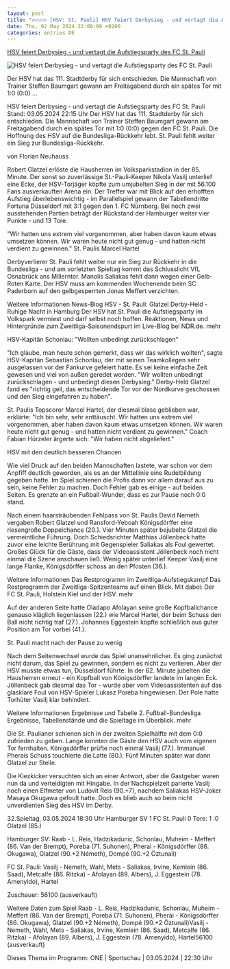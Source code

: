 ```yaml
---
layout: post
title: "🔥🔥🔥🔥 [HSV: St. Pauli] HSV feiert Derbysieg - und vertagt die Aufstiegsparty des FC St. Pauli"
date: Thu, 02 May 2024 22:00:00 +0200
categories: entries DE
---
```

[HSV feiert Derbysieg - und vertagt die Aufstiegsparty des FC St. Pauli](https://www.ndr.de/sport/fussball/Zweite-Bundesliga-Hamburg-HSV-FC-St-Pauli-Derby,stadtderby216.html)

![HSV feiert Derbysieg - und vertagt die Aufstiegsparty des FC St. Pauli](https://www.ndr.de/sport/fussball/zweitebundesliga/hsv28582_v-contentxl.jpg)

Der HSV hat das 111. Stadtderby für sich entschieden. Die Mannschaft von Trainer Steffen Baumgart gewann am Freitagabend durch ein spätes Tor mit 1:0 (0:0) ...

HSV feiert Derbysieg - und vertagt die Aufstiegsparty des FC St. Pauli Stand: 03.05.2024 22:15 Uhr Der HSV hat das 111. Stadtderby für sich entschieden. Die Mannschaft von Trainer Steffen Baumgart gewann am Freitagabend durch ein spätes Tor mit 1:0 (0:0) gegen den FC St. Pauli. Die Hoffnung des HSV auf die Bundesliga-Rückkehr lebt. St. Pauli fehlt weiter ein Sieg zur Bundesliga-Rückkehr.

von Florian Neuhauss

Robert Glatzel erlöste die Hausherren im Volksparkstadion in der 85. Minute. Der sonst so zuverlässige St.-Pauli-Keeper Nikola Vasilj unterlief eine Ecke, der HSV-Torjäger köpfte zum umjubelten Sieg in der mit 56.100 Fans ausverkauften Arena ein. Der Treffer war mit Blick auf den erhofften Aufstieg überlebenswichtig - im Parallelspiel gewann der Tabellendritte Fortuna Düsseldorf mit 3:1 gegen den 1. FC Nürnberg. Bei noch zwei ausstehenden Partien beträgt der Rückstand der Hamburger weiter vier Punkte - und 13 Tore.

"Wir hatten uns extrem viel vorgenommen, aber haben davon kaum etwas umsetzen können. Wir waren heute nicht gut genug - und hatten nicht verdient zu gewinnen." St. Paulis Marcel Hartel

Derbyverlierer St. Pauli fehlt weiter nur ein Sieg zur Rückkehr in die Bundesliga - und am vorletzten Spieltag kommt das Schlusslicht VfL Osnabrück ans Millerntor. Manolis Saliakas fehlt dann wegen einer Gelb-Roten Karte. Der HSV muss am kommenden Wochenende beim SC Paderborn auf den gelbgesperrten Jonas Meffert verzichten.

Weitere Informationen News-Blog HSV - St. Pauli: Glatzel Derby-Held - Ruhige Nacht in Hamburg Der HSV hat St. Pauli die Aufstiegsparty im Volkspark vermiest und darf selbst noch hoffen. Reaktionen, News und Hintergründe zum Zweitliga-Saisonendspurt im Live-Blog bei NDR.de. mehr

HSV-Kapitän Schonlau: "Wollten unbedingt zurückschlagen"

"Ich glaube, man heute schon gemerkt, dass wir das wirklich wollten", sagte HSV-Kapitän Sebastian Schonlau, der mit seinen Teamkollegen sehr ausgelassen vor der Fankurve gefeiert hatte. Es sei keine einfache Zeit gewesen und viel von außen geredet worden. "Wir wollten unbedingt zurückschlagen - und unbedingt diesen Derbysieg." Derby-Held Glatzel fand es "richtig geil, das entscheidende Tor vor der Nordkurve geschossen und den Sieg eingefahren zu haben".

St. Paulis Topscorer Marcel Hartel, der diesmal blass geblieben war, erklärte: "Ich bin sehr, sehr enttäuscht. Wir hatten uns extrem viel vorgenommen, aber haben davon kaum etwas umsetzen können. Wir waren heute nicht gut genug - und hatten nicht verdient zu gewinnen." Coach Fabian Hürzeler ärgerte sich: "Wir haben nicht abgeliefert."

HSV mit den deutlich besseren Chancen

Wie viel Druck auf den beiden Mannschaften lastete, war schon vor dem Anpfiff deutlich geworden, als es an der Mittellinie eine Rudelbildung gegeben hatte. Im Spiel schienen die Profis dann vor allem darauf aus zu sein, keine Fehler zu machen. Doch Fehler gab es einige - auf beiden Seiten. Es grenzte an ein Fußball-Wunder, dass es zur Pause noch 0:0 stand.

Nach einem haarsträubenden Fehlpass von St. Paulis David Nemeth vergaben Robert Glatzel und Ransford-Yeboah Königsdörffer eine riesengroße Doppelchance (20.). Vier Minuten später bejubelte Glatzel die vermeintliche Führung. Doch Schiedsrichter Matthias Jöllenbeck hatte zuvor eine leichte Berührung mit Gegenspieler Saliakas als Foul gewertet. Großes Glück für die Gäste, dass der Videoassistent Jöllenbeck noch nicht einmal die Szene anschauen ließ. Wenig später unterlief Keeper Vasilj eine lange Flanke, Königsdörffer schoss an den Pfosten (36.).

Weitere Informationen Das Restprogramm im Zweitliga-Aufstiegskampf Das Restprogramm der Zweitliga-Spitzenteams auf einen Blick. Mit dabei: Der FC St. Pauli, Holstein Kiel und der HSV. mehr

Auf der anderen Seite hatte Oladapo Afolayan seine große Kopfballchance genauso kläglich liegenlassen (22.) wie Marcel Hartel, der beim Schuss den Ball nicht richtig traf (27.). Johannes Eggestein köpfte schließlich aus guter Position am Tor vorbei (41.).

St. Pauli macht nach der Pause zu wenig

Nach dem Seitenwechsel wurde das Spiel unansehnlicher. Es ging zunächst nicht darum, das Spiel zu gewinnen, sondern es nicht zu verlieren. Aber der HSV musste etwas tun, Düsseldorf führte. In der 62. Minute jubelten die Hausherren erneut - ein Kopfball von Königsdörffer landete im langen Eck. Jöllenbeck gab diesmal das Tor - wurde aber vom Videoassistenten auf das glasklare Foul von HSV-Spieler Lukasz Poreba hingewiesen. Der Pole hatte Torhüter Vasilj klar behindert.

Weitere Informationen Ergebnisse und Tabelle 2. Fußball-Bundesliga Ergebnisse, Tabellenstände und die Spieltage im Überblick. mehr

Die St. Paulianer schienen sich in der zweiten Spielhälfte mit dem 0:0 zufrieden zu geben. Lange konnten die Gäste den HSV auch vom eigenen Tor fernhalten. Königsdörffer prüfte noch einmal Vasilj (77.). Immanuel Pherais Schuss touchierte die Latte (80.). Fünf Minuten später war dann Glatzel zur Stelle.

Die Kiezkicker versuchten sich an einer Antwort, aber die Gastgeber waren nun da und verteidigten mit Hingabe. In der Nachspielzeit parierte Vasilj noch einen Elfmeter von Ludovit Reis (90.+7), nachdem Saliakas HSV-Joker Masaya Okugawa gefoult hatte. Doch es blieb auch so beim nicht unverdienten Sieg des HSV im Derby.

32.Spieltag, 03.05.2024 18:30 Uhr Hamburger SV 1 FC St. Pauli 0 Tore: 1 :0 Glatzel (85.)

Hamburger SV: Raab - L. Reis, Hadzikadunic, Schonlau, Muheim - Meffert (86. Van der Brempt), Poreba (71. Suhonen), Pherai - Königsdörffer (86. Okugawa), Glatzel (90.+2 Németh), Dompé (90.+2 Öztunali)

FC St. Pauli: Vasilj - Nemeth, Wahl, Mets - Saliakas, Irvine, Kemlein (86. Saad), Metcalfe (86. Ritzka) - Afolayan (89. Albers), J. Eggestein (78. Amenyido), Hartel

Zuschauer: 56100 (ausverkauft)



Weitere Daten zum Spiel Raab - L. Reis, Hadzikadunic, Schonlau, Muheim - Meffert (86. Van der Brempt), Poreba (71. Suhonen), Pherai - Königsdörffer (86. Okugawa), Glatzel (90.+2 Németh), Dompé (90.+2 Öztunali)Vasilj - Nemeth, Wahl, Mets - Saliakas, Irvine, Kemlein (86. Saad), Metcalfe (86. Ritzka) - Afolayan (89. Albers), J. Eggestein (78. Amenyido), Hartel56100 (ausverkauft)

Dieses Thema im Programm: ONE | Sportschau | 03.05.2024 | 22:30 Uhr

